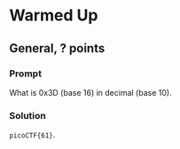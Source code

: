 # Warmed Up
## General, ? points

### Prompt

What is 0x3D (base 16) in decimal (base 10).

### Solution

`picoCTF{61}`.
